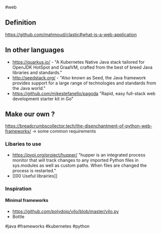 #web

## Definition
https://github.com/mahmoud/clastic#what-is-a-web-application

## In other languages
- https://quarkus.io/ - "A Kubernetes Native Java stack tailored for OpenJDK HotSpot and GraalVM, crafted from the best of breed Java libraries and standards."
- http://seedstack.org/ - "Also known as Seed, the Java framework provides support for a large range of technologies and standards from the Java world."
- https://github.com/mikestefanello/pagoda "Rapid, easy full-stack web development starter kit in Go"

## Make our own ?
https://breadcrumbscollector.tech/the-disenchantment-of-python-web-frameworks/ -> some common requirements

### Libaries to use
- https://pypi.org/project/hupper/ "hupper is an integrated process monitor that will track changes to any imported Python files in sys.modules as well as custom paths. When files are changed the process is restarted."
- [[00 Useful librairies]]

### Inspiration
#### Minimal frameworks
- https://github.com/polydojo/vilo/blob/master/vilo.py
- Bottle

<!-- Keywords -->
#java #frameworks #kubernetes #python
<!-- /Keywords -->
